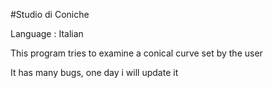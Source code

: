 #Studio di Coniche

Language : Italian

This program tries to examine a conical curve set by the user

It has many bugs, one day i will update it
